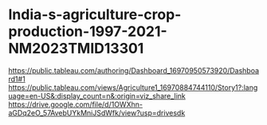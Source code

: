 # India-s-agriculture-crop-production-1997-2021-NM2023TMID13301
https://public.tableau.com/authoring/Dashboard_16970950573920/Dashboard1#1
https://public.tableau.com/views/Agriculture1_16970884744110/Story1?:language=en-US&:display_count=n&:origin=viz_share_link
https://drive.google.com/file/d/1OWXhn-aGDq2eO_57AvebUYkMniJSdWfk/view?usp=drivesdk
